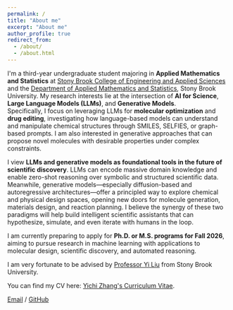 ```yaml
---
permalink: /
title: "About me"
excerpt: "About me"
author_profile: true
redirect_from: 
  - /about/
  - /about.html
---
```


I'm a third-year undergraduate student majoring in **Applied Mathematics and Statistics** at [Stony Brook College of Engineering and Applied Sciences](https://www.stonybrook.edu/commcms/ceas/) and the [Department of Applied Mathematics and Statistics](https://www.stonybrook.edu/commcms/ams/), Stony Brook University.
My research interests lie at the intersection of **AI for Science**, **Large Language Models (LLMs)**, and **Generative Models**.  
Specifically, I focus on leveraging LLMs for **molecular optimization** and **drug editing**, investigating how language-based models can understand and manipulate chemical structures through SMILES, SELFIES, or graph-based prompts. I am also interested in generative approaches that can propose novel molecules with desirable properties under complex constraints.

I view **LLMs and generative models as foundational tools in the future of scientific discovery**. LLMs can encode massive domain knowledge and enable zero-shot reasoning over symbolic and structured scientific data. Meanwhile, generative models—especially diffusion-based and autoregressive architectures—offer a principled way to explore chemical and physical design spaces, opening new doors for molecule generation, materials design, and reaction planning. I believe the synergy of these two paradigms will help build intelligent scientific assistants that can hypothesize, simulate, and even iterate with humans in the loop.

I am currently preparing to apply for **Ph.D. or M.S. programs for Fall 2026**, aiming to pursue research in machine learning with applications to molecular design, scientific discovery, and automated reasoning.

I am very fortunate to be advised by [Professor Yi Liu](https://jacoblau0513.github.io/) from Stony Brook University.

You can find my CV here: [Yichi Zhang's Curriculum Vitae](assets/Yichi_Zhang_Resume.pdf).

[Email](mailto:yichi.zhang@stonybrook.edu) / [GitHub](https://github.com/YichiXiaoju)

